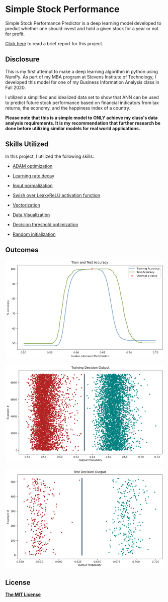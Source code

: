 # Simple Stock Performance
Simple Stock Performance Predictor is a deep learning model developed to predict whether one should invest and hold a given stock for a year or not for profit.

[Click here](https://github.com/AgamChopra/deep-learning/blob/master/Simple%20stock%20perfomance%20predictor/result/Agamdeep_Chopra_Course_Project.pdf) to read a brief report for this project.

## Disclosure
This is my first attempt to make a deep learning algorithm in python using NumPy.
As part of my MBA program at Stevens Institute of Technology, I developed this model for one of my Business Information Analysis class in Fall 2020.

I utilized a simplified and idealized data set to show that ANN can be used to predict future stock performance based on financial indicators from tax returns, the economy, and the happiness index of a country.

**Please note that this is a simple model to ONLY achieve my class's data analysis requirements. It is my recommendation that further research be done before utilizing similar models for real world applications.**
 
## Skills Utilized
In this project, I utilized the following skills: 

* [ADAM optimization](https://arxiv.org/pdf/1412.6980.pdf)

* [Learning rate decay](https://arxiv.org/pdf/1908.01878.pdf)

* [Input normalization](https://towardsdatascience.com/why-data-should-be-normalized-before-training-a-neural-network-c626b7f66c7d)

* [Swish over LeakyReLU](https://arxiv.org/pdf/1710.05941.pdf)[ activation function](https://arxiv.org/pdf/1901.02671.pdf)

* [Vectorization](https://towardsdatascience.com/what-is-vectorization-in-machine-learning-6c7be3e4440a)

* [Data Visualization](https://towardsdatascience.com/introduction-to-data-visualization-in-python-89a54c97fbed)

* [Decision threshold optimization](https://machinelearningmastery.com/threshold-moving-for-imbalanced-classification/)

* [Random initialization](https://towardsdatascience.com/weight-initialization-techniques-in-neural-networks-26c649eb3b78)

## Outcomes
  
![accuracy](https://github.com/AgamChopra/deep-learning/blob/master/Simple%20stock%20perfomance%20predictor/img/accuracy.png?raw=true)

![learning decision boundry](https://github.com/AgamChopra/deep-learning/blob/master/Simple%20stock%20perfomance%20predictor/img/train_decision.png?raw=true)

![test output](https://github.com/AgamChopra/deep-learning/blob/master/Simple%20stock%20perfomance%20predictor/img/test_decision.png?raw=true)

## License

**[The MIT License](https://choosealicense.com/licenses/mit/)**

